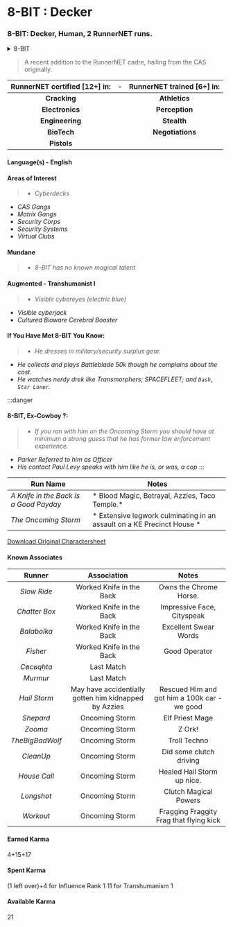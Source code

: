 # 8-BIT : Decker

### 8-BIT: Decker, Human, 2 RunnerNET runs.

<details>
<summary>8-BIT</summary>
<img src={require('./assets/8bit.jpg').default}/>
Human Male, ~6Ft 180lbs. Electric Blue Cybereyes and hair. 
</details>

> A recent addition to the RunnerNET cadre, hailing from the CAS originally. 



| RunnerNET certified [12+] in:|-| RunnerNET trained [6+] in:|
| :-: |:-: |:-:|
| **Cracking**||**Athletics** |
| **Electronics**|| **Perception** |
| **Engineering**|| **Stealth**|
| **BioTech**||**Negotiations**| 
| **Pistols**|  


#### Language(s) - English
#### Areas of Interest
> - *Cyberdecks*
- *CAS Gangs*
- *Matrix Gangs*
- *Security Corps*
- *Security Systems*
- *Virtual Clubs*

#### Mundane 
> - *8-BIT has no known magical talent*

#### Augmented - Transhumanist I
> - *Visible cybereyes (electric blue)*
 - *Visible cyberjack*
 - *Cultured Bioware Cerebral Booster*

#### If You Have Met 8-BIT You Know:
> - *He dresses in military/security surplus gear.*
- *He collects and plays Battleblade 50k though he complains about the cost.*
- *He watches nerdy drek like Transmorphers; SPACEFLEET; and `Dash, Star Loner`.*

:::danger
#### 8-BIT, Ex-Cowboy ?:
> - *If you ran with him on the Oncoming Storm you should have at minimum a strong guess that he has former law enforcement experience.*
- *Parker Referred to him as Officer*
- *His contact Paul Levy speaks with him like he is, or was, a cop*
:::

| Run Name| Notes|
| ----------- | ----------- |
| *A Knife in the Back is a Good Payday* | * Blood Magic, Betrayal, Azzies, Taco Temple.*|
| *The Oncoming Storm* | * Extensive legwork culminating in an assault on a KE Precinct House *|


[Download Original Charactersheet](./assets/8Bit.pdf)

#### Known Associates
| Runner|Association| Notes|
| :-: |:-: |:-:|
| *Slow Ride*|Worked Knife in the Back| Owns the Chrome Horse. |
| *Chatter Box*|Worked Knife in the Back| Impressive Face, Cityspeak |
| *Balabolka*|Worked Knife in the Back| Excellent Swear Words|
| *Fisher*|Worked Knife in the Back|Good Operator| 
| *C̓ac̓uqḥta*|Last Match||
| *Murmur*|Last Match||
| *Hail Storm*|May have accidentially gotten him kidnapped by Azzies| Rescued Him and got him a 100k car - we good|
| *Shepard*|Oncoming Storm|Elf Priest Mage|
| *Zooma*|Oncoming Storm|Z Ork!|
| *TheBigBadWolf*|Oncoming Storm|Troll Techno|
| *CleanUp*|Oncoming Storm|Did some clutch driving |
| *House Call*|Oncoming Storm|Healed Hail Storm up nice.|
| *Longshot*|Oncoming Storm|Clutch Magical Powers|
| *Workout*|Oncoming Storm|Fragging Fraggity Frag that flying kick|

#### Earned Karma 
4+15+17

#### Spent Karma
(1 left over)+4 for Influence Rank 1 
11 for Transhumanism 1

#### Available Karma 
21